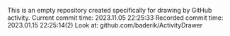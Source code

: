 This is an empty repository created specifically for drawing by GitHub activity.
Current commit time: 2023.11.05 22:25:33
Recorded commit time: 2023.01.15 22:25:14(2)
Look at: github.com/baderik/ActivityDrawer
